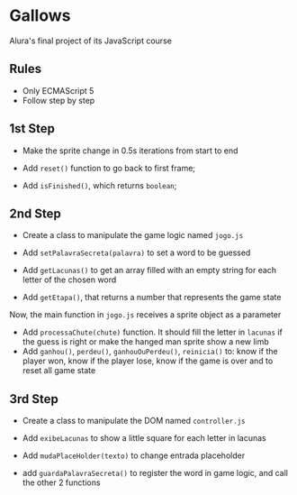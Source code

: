 # Gallows

Alura's final project of its JavaScript course

## Rules

- Only ECMAScript 5
- Follow step by step

## 1st Step
- Make the sprite change in 0.5s iterations from start to end

- Add `reset()` function to go back to first frame;
- Add `isFinished()`, which returns `boolean`;

## 2nd Step
- Create a class to manipulate the game logic named `jogo.js`

- Add `setPalavraSecreta(palavra)` to set a word to be guessed
- Add `getLacunas()` to get an array filled with an empty string for each letter of the chosen word
- Add `getEtapa()`, that returns a number that represents the game state

Now, the main function in `jogo.js` receives a sprite object as a parameter

- Add `processaChute(chute)` function. It should fill the letter in `lacunas` if the guess is right or make the hanged man sprite show a new limb
- Add `ganhou()`, `perdeu()`, `ganhouOuPerdeu()`, `reinicia()` to: know if the player won, know if the player lose, know if the game is over and to reset all game state

## 3rd Step

- Create a class to manipulate the DOM named `controller.js`

- Add `exibeLacunas` to show a little square for each letter in lacunas
- Add `mudaPlaceHolder(texto)` to change entrada placeholder
- add `guardaPalavraSecreta()` to register the word in game logic, and call the other 2 functions